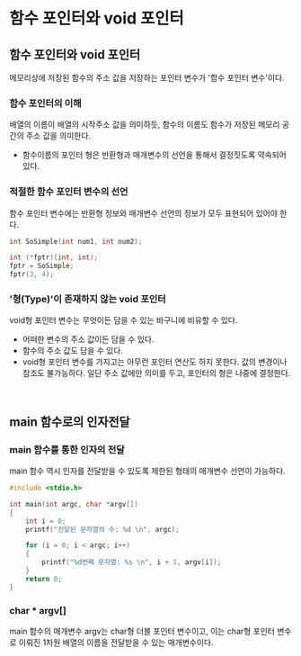 # 함수 포인터와 void 포인터

## 함수 포인터와 void 포인터
메모리상에 저장된 함수의 주소 값을 저장하는 포인터 변수가 '함수 포인터 변수'이다.

### 함수 포인터의 이해
배열의 이름이 배열의 시작주소 값을 의미하듯, 함수의 이름도 함수가 저장된 메모리 공간의 주소 값을 의미한다.
- 함수이름의 포인터 형은 반환형과 매개변수의 선언을 통해서 결정짓도록 약속되어 있다.

### 적절한 함수 포인터 변수의 선언
함수 포인터 변수에는 반환형 정보와 매개변수 선언의 정보가 모두 표현되어 있어야 한다.
```c
int SoSimple(int num1, int num2);

int (*fptr)(int, int);
fptr = SoSimple;
fptr(3, 4);
```

### '형(Type)'이 존재하지 않는 void 포인터
void형 포인터 변수는 무엇이든 담을 수 있는 바구니에 비유할 수 있다.
- 어떠한 변수의 주소 값이든 담을 수 있다.
- 함수의 주소 값도 담을 수 있다.
- void형 포인터 변수를 가지고는 아무런 포인터 연산도 하지 못한다. 값의 변경이나 참조도 불가능하다.
일단 주소 값에만 의미를 두고, 포인터의 형은 나중에 결정한다.

</br>

## main 함수로의 인자전달

### main 함수를 통한 인자의 전달
main 함수 역시 인자를 전달받을 수 있도록 제한된 형태의 매개변수 선언이 가능하다.
```c
#include <stdio.h>

int main(int argc, char *argv[])
{
    int i = 0;
    printf("전달된 문자열의 수: %d \n", argc);

    for (i = 0; i < argc; i++)
    {
        printf("%d번째 문자열: %s \n", i + 1, argv[i]);
    }
    return 0;
}
```

### char * argv[]
main 함수의 매개변수 argv는 char형 더블 포인터 변수이고, 이는 char형 포인터 변수로 이뤄진 1차원 배열의 이름을 전달받을 수 있는 매개변수이다.